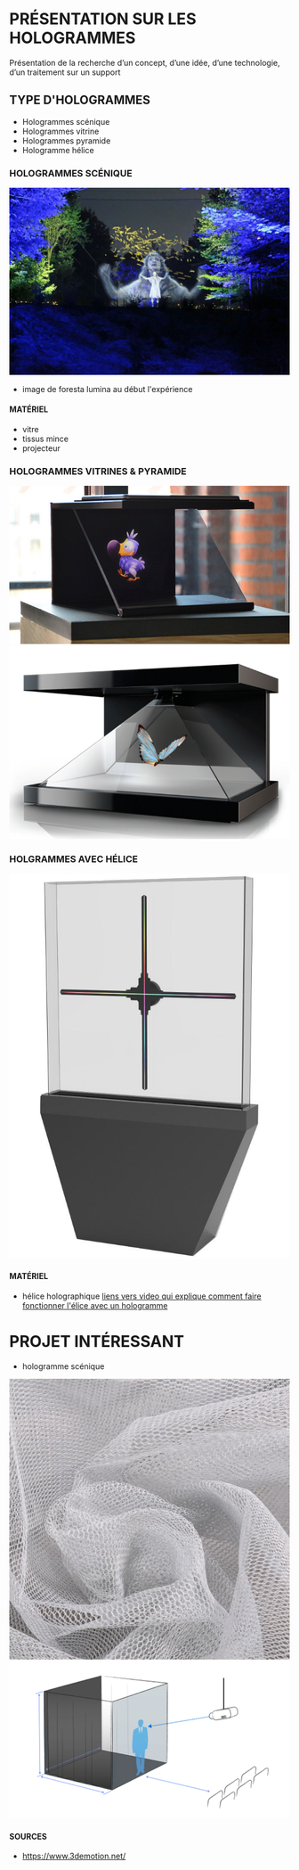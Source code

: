 # PRÉSENTATION SUR LES HOLOGRAMMES
Présentation de la recherche d’un concept, d’une idée, d’une technologie, d’un traitement sur un support

## TYPE D'HOLOGRAMMES
* Hologrammes scénique
* Hologrammes vitrine
* Hologrammes pyramide
* Hologramme hélice


### HOLOGRAMMES SCÉNIQUE
![image scénique 01](assets/images/hologramme_scenique_01.jpg)
* image de foresta lumina au début l'expérience
#### MATÉRIEL
* vitre
* tissus mince
* projecteur
### HOLOGRAMMES VITRINES & PYRAMIDE
![image vitrine 01](assets/images/hologramme_vitrine_01.jpg)
![image pyramide 01](assets/images/hologramme_pyramide_01.png)
### HOLGRAMMES AVEC HÉLICE
![image hélice 01](assets/images/hologramme_elice_01.jpg)
#### MATÉRIEL
* hélice holographique
[liens vers video qui explique comment faire fonctionner l'élice avec un hologramme](https://www.youtube.com/watch?v=1Qrm0Y9UhVA)

# PROJET INTÉRESSANT
* hologramme scénique

  
![image du tissus](assets/images/tissus_01.jpg)
![image exmple de l'holograme scnénique](assets/images/exemple_holograme_scenique_01.png)



#### SOURCES
* https://www.3demotion.net/
